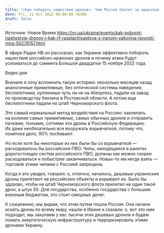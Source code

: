 ```yaml
---
title: "«Как побороть нашествие дронов». Чем Россия платит за иранское оружие и почему Израилю пора активнее включиться в помощь Украине — Яковина"
date: Fri, 21 Oct 2022 09:06:00 +0300
draft: false
---
```

Источник: Новое Время https://nv.ua/ukraine/events/kak-poborot-nashestvie-dronov-i-kak-rf-rasplachivaetsya-s-iranom-yakovina-novosti-mira-50278157.html


 В эфире Радио НВ он рассказал, как Украине эффективно побороть нашествие российско-иранских дронов и почему атаки будут усиливаться до саммита Большой двадцатки 15 ноября 2022 года.

 Видео дня   

Вначале я хочу вспомнить такую историю: несколько месяцев назад аналогичные примитивные, без оптической системы наведения, беспилотники, купленные чуть ли не на Aliexpress, падали на завод по производству бензина в Ростовской области. А потом еще беспилотники падали на штаб Черноморского флота. 

Это самый нормальный метод воздействия на Россию: наклепать на коленке самых примитивных, самых обычных дронов и отправить пачками, тоннами, сотнями эти дроны в Российскую Федерацию. Их даже необязательно все вооружать взрывчаткой, потому что, понятное дело, 90% посбивают.

Но если хотя бы некоторые из них были бы со взрывчаткой — расходовалось бы российское ПВО. Чипы, находящиеся в ракетах дорогостоящих систем российского ПВО, должны как можно скорее расходоваться и побыстрее заканчиваться. Новых-то им негде взять — торговля этими чипами с Россией запрещена.

Когда я это увидел, говорил: о, отлично, началось, дешевые украинские дроны прилетают на российские объекты и взрывают их. Было бы здорово, чтобы на штаб Черноморского флота прилетел не один такой дрон, а штук 50. Для государства, особенно государства с большим военным бюджетом, это стоит смешных денег.

К сожалению, мы видим, что этим путем пошла Россия. Они начали искать дроны по всему миру, нашли в Иране и сказали: о, вот это нам подходит, мы закупаем у вас тысячи этих дешевых дронов и будем ломать энергетическую инфраструктуру и терроризировать этими дронами Украину.
